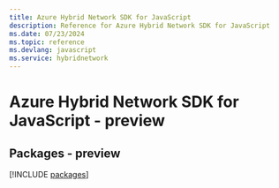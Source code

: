 ```yaml
---
title: Azure Hybrid Network SDK for JavaScript
description: Reference for Azure Hybrid Network SDK for JavaScript
ms.date: 07/23/2024
ms.topic: reference
ms.devlang: javascript
ms.service: hybridnetwork
---
```

# Azure Hybrid Network SDK for JavaScript - preview
## Packages - preview
[!INCLUDE [packages](hybrid-network-index.md)]